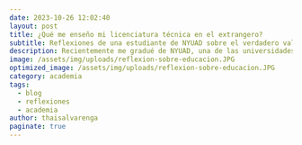 ```yaml
---
date: 2023-10-26 12:02:40
layout: post
title: ¿Qué me enseño mi licenciatura técnica en el extrangero?
subtitle: Reflexiones de una estudiante de NYUAD sobre el verdadero valor de la educación. 
description: Recientemente me gradué de NYUAD, una de las universidades más selectivas y exigentes a nivel mundial. Durante mi tiempo en la institución, noté notables diferencias entre el sistema educativo latinoamericano, en particular el hondureño, y el sistema internacional adoptado por NYU y países como los Emiratos Árabes Unidos. En este blog, analizo los enfoques educativos en la educación secundaria y superior en Honduras, comparándolos con los métodos empleados en países con un alto nivel educativo.
image: /assets/img/uploads/reflexion-sobre-educacion.JPG
optimized_image: /assets/img/uploads/reflexion-sobre-educacion.JPG
category: academia
tags:
  - blog
  - reflexiones
  - academia
author: thaisalvarenga
paginate: true
---
```

